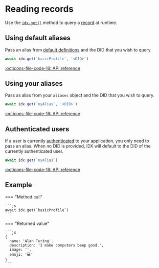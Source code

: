 # Reading records

Use the [`idx.get()`](../reference/idx.md#get) method to query a [record](../learn/glossary.md#record) at runtime.

## **Using default aliases**

Pass an alias from [default definitions](../guides/definitions/default.md) and the DID that you wish to query.

```js
await idx.get(`basicProfile`, '<DID>')
```

[:octicons-file-code-16: API reference](../reference/idx.md#get)

## **Using your aliases**

Pass as alias from your `aliases` object and the DID that you wish to query.

```js
await idx.get(`myAlias`, '<DID>')
```

[:octicons-file-code-16: API reference](../reference/idx.md#get)

## **Authenticated users**

If a user is currently [authenticated](authentication.md) to your application, you only need to pass an alias. When no DID is provided, IDX will default to the DID of the currently authenticated user.

```js
await idx.get(`myAlias`)
```

[:octicons-file-code-16: API reference](../reference/idx.md#get)

## **Example**

=== "Method call"

    ```js
    await idx.get(`basicProfile`)
    ```

=== "Returned value"

    ```js
    {
      name: 'Alan Turing',
      description: 'I make computers beep good.',
      image: '',
      emoji: '💻'
    }
    ```
